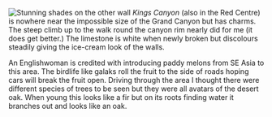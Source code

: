 ![Stunning shades on the other wall](shades.JPG)
*Kings Canyon* (also in the Red Centre) is nowhere near the impossible size of the Grand Canyon but has charms. The steep climb up to the walk round the canyon rim nearly did for me (it does get better.) The limestone is white when newly broken but discolours steadily giving the ice-cream look of the walls.

An Englishwoman is credited with introducing paddy melons from SE Asia to this area. The birdlife like galaks roll the fruit to the side of roads hoping cars will break the fruit open. Driving through the area I thought there were different species of trees to be seen but they were all avatars of the desert oak. When young this looks like a fir but on its roots finding water it branches out and looks like an oak.
